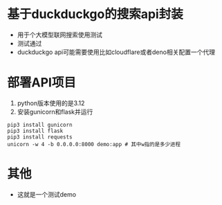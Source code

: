 # 基于duckduckgo的搜索api封装
* 用于个大模型联网搜索使用测试
* 测试通过
* duckduckgo api可能需要使用比如cloudflare或者deno相关配置一个代理
# 部署API项目
1. python版本使用的是3.12
2. 安装gunicorn和flask并运行
```
pip3 install gunicorn
pip3 install flask
pip3 install requests
unicorn -w 4 -b 0.0.0.0:8000 demo:app # 其中w指的是多少进程
```
# 其他
* 这就是一个测试demo

